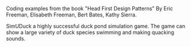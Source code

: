 Coding examples from the book "Head First Design Patterns" By Eric Freeman, Elisabeth Freeman, Bert Bates, Kathy Sierra.

SimUDuck a highly successful duck pond simulation game. The game can show a large variety of duck species swimming and making quacking sounds.
